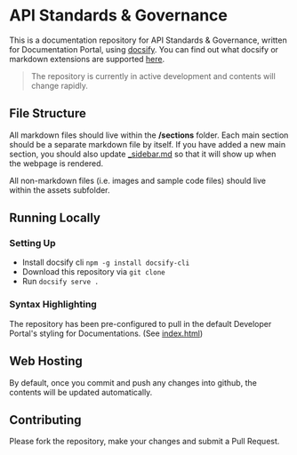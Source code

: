 # API Standards & Governance

This is a documentation repository for API Standards & Governance, written for Documentation Portal, using [docsify](https://docsify.js.org/#/). You can find out what docsify or markdown extensions are supported [here](https://stg.docs.developer.gov.sg/sections/public/238425294/doc-portal-publisher-guide/#/).

> The repository is currently in active development and contents will change rapidly.

## File Structure

All markdown files should live within the **/sections** folder. Each main section should be a separate markdown file by itself. If you have added a new main section, you should also update [\_sidebar.md](sections/_sidebar.md) so that it will show up when the webpage is rendered.

All non-markdown files (i.e. images and sample code files) should live within the assets subfolder.

## Running Locally

### Setting Up

- Install docsify cli `npm -g install docsify-cli`
- Download this repository via `git clone`
- Run `docsify serve .`

### Syntax Highlighting

The repository has been pre-configured to pull in the default Developer Portal's styling for Documentations. (See [index.html](./index.html))

## Web Hosting

By default, once you commit and push any changes into github, the contents will be updated automatically.

## Contributing

Please fork the repository, make your changes and submit a Pull Request.
